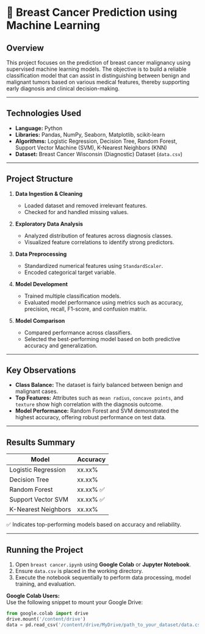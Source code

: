 # 🧬 Breast Cancer Prediction using Machine Learning

## Overview

This project focuses on the prediction of breast cancer malignancy using supervised machine learning models. The objective is to build a reliable classification model that can assist in distinguishing between benign and malignant tumors based on various medical features, thereby supporting early diagnosis and clinical decision-making.

---

## Technologies Used

- **Language:** Python  
- **Libraries:** Pandas, NumPy, Seaborn, Matplotlib, scikit-learn  
- **Algorithms:** Logistic Regression, Decision Tree, Random Forest, Support Vector Machine (SVM), K-Nearest Neighbors (KNN)  
- **Dataset:** Breast Cancer Wisconsin (Diagnostic) Dataset (`data.csv`)

---

## Project Structure

1. **Data Ingestion & Cleaning**
   - Loaded dataset and removed irrelevant features.
   - Checked for and handled missing values.

2. **Exploratory Data Analysis**
   - Analyzed distribution of features across diagnosis classes.
   - Visualized feature correlations to identify strong predictors.

3. **Data Preprocessing**
   - Standardized numerical features using `StandardScaler`.
   - Encoded categorical target variable.

4. **Model Development**
   - Trained multiple classification models.
   - Evaluated model performance using metrics such as accuracy, precision, recall, F1-score, and confusion matrix.

5. **Model Comparison**
   - Compared performance across classifiers.
   - Selected the best-performing model based on both predictive accuracy and generalization.

---

## Key Observations

- **Class Balance:** The dataset is fairly balanced between benign and malignant cases.
- **Top Features:** Attributes such as `mean radius`, `concave points`, and `texture` show high correlation with the diagnosis outcome.
- **Model Performance:** Random Forest and SVM demonstrated the highest accuracy, offering robust performance on test data.

---

## Results Summary

| Model                | Accuracy   |
|---------------------|------------|
| Logistic Regression | xx.xx%     |
| Decision Tree       | xx.xx%     |
| Random Forest       | xx.xx% ✅  |
| Support Vector SVM  | xx.xx% ✅  |
| K-Nearest Neighbors | xx.xx%     |

✅ Indicates top-performing models based on accuracy and reliability.

---

## Running the Project

1. Open `breast cancer.ipynb` using **Google Colab** or **Jupyter Notebook**.
2. Ensure `data.csv` is placed in the working directory.
3. Execute the notebook sequentially to perform data processing, model training, and evaluation.

**Google Colab Users:**  
Use the following snippet to mount your Google Drive:
```python
from google.colab import drive
drive.mount('/content/drive')
data = pd.read_csv('/content/drive/MyDrive/path_to_your_dataset/data.csv')
